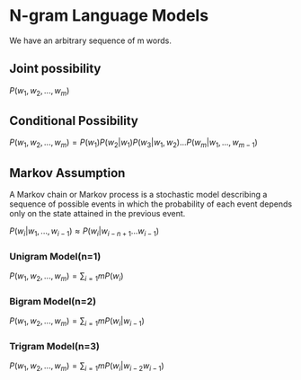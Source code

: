 # N-gram Language Models

We have an arbitrary sequence of m words. 

## Joint possibility

$P(w_1, w_2, ..., w_m)$

## Conditional Possibility

$P(w_1, w_2, ..., w_m)=P(w_1)P(w_2|w_1)P(w_3|w_1, w_2)...P(w_m|w_1, ..., w_{m-1})$

## Markov Assumption

A Markov chain or Markov process is a stochastic model describing a sequence of possible events in which the probability of each event depends only on the state attained in the previous event.

$P(w_i|w_1, ..., w_{i-1})≈P(w_i|w_{i-n+1}...w_{i-1})$

### Unigram Model(n=1)

$P(w_1, w_2, ..., w_m)=\sum_{i=1}{m}P(w_i)$

### Bigram Model(n=2)

$P(w_1, w_2, ..., w_m)=\sum_{i=1}{m}P(w_i|w_{i-1})$

### Trigram Model(n=3)

$P(w_1, w_2, ..., w_m)=\sum_{i=1}{m}P(w_i|w_{i-2}w_{i-1})$
